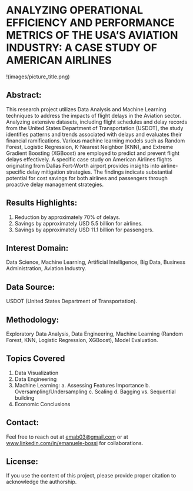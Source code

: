 # ANALYZING OPERATIONAL EFFICIENCY AND PERFORMANCE METRICS OF THE USA’S AVIATION INDUSTRY: A CASE STUDY OF AMERICAN AIRLINES

!(images/picture_title.png)

## Abstract:
This research project utilizes Data Analysis and Machine Learning techniques to address the impacts of flight delays in the Aviation sector.
Analyzing extensive datasets, including flight schedules and delay records from the United States Department of Transportation (USDOT), the study identifies patterns and trends associated with delays and evaluates their financial ramifications. Various machine learning models such as Random Forest, Logistic Regression, K-Nearest Neighbor (KNN), and Extreme Gradient Boosting (XGBoost) are employed to predict and prevent flight delays effectively. A specific case study on American Airlines flights originating from Dallas Fort-Worth airport provides insights into airline-specific delay mitigation strategies.
The findings indicate substantial potential for cost savings for both airlines and passengers through proactive delay management strategies.

## Results Highlights:
1.  Reduction by approximately 70% of delays.
2.  Savings by approximately USD 5.5 billion for airlines.
3.  Savings by approximately USD 11.1 billion for passengers.

## Interest Domain:
Data Science, Machine Learning, Artificial Intelligence, Big Data, Business Administration, Aviation Industry.

## Data Source:
USDOT (United States Department of Transportation).

## Methodology:
Exploratory Data Analysis, Data Engineering, Machine Learning (Random Forest, KNN, Logistic Regression, XGBoost), Model Evaluation.

## Topics Covered
1.  Data Visualization
2.  Data Engineering
3.  Machine Learning:
    a.  Assessing Features Importance
    b.  Oversampling/Undersampling
    c.  Scaling
    d.  Bagging vs. Sequential building
4.  Economic Conclusions

## Contact:
Feel free to reach out at emab03@gmail.com or at www.linkedin.com/in/emanuele-bossi for collaborations.

## License:
If you use the content of this project, please provide proper citation to acknowledge the authorship.
